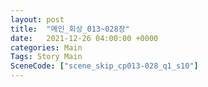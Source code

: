```yaml
---
layout: post
title:  "메인_회상_013~028장"
date:   2021-12-26 04:00:00 +0000
categories: Main
Tags: Story Main
SceneCode: ["scene_skip_cp013-028_q1_s10"]
---
```

